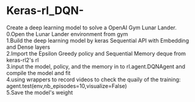 # Keras-rl_DQN-
Create a deep learning model to solve a OpenAI Gym Lunar Lander. <br>
0.Open the Lunar Lander environment from gym <br>
1.Build the deep learning model by keras Sequential API with Embedding and Dense layers <br>
2.Import the Epsilon Greedy policy and Sequential Memory deque from keras-rl2's rl <br>
3.input the model, policy, and the memory in to rl.agent.DQNAgent and compile the model and fit<br>
4.using wrappers to record videos to check the quaily of the training: agent.test(env,nb_episodes=10,visualize=False)<br>
5.Save the model's weight
